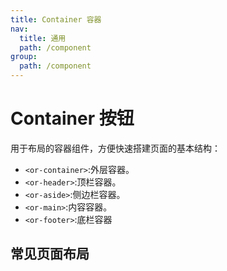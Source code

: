 ```yaml
---
title: Container 容器
nav:
  title: 通用
  path: /component
group:
  path: /component
---
```


# Container 按钮

用于布局的容器组件，方便快速搭建页面的基本结构：

- `<or-container>`:外层容器。
- `<or-header>`:顶栏容器。
- `<or-aside>`:侧边栏容器。
- `<or-main>`:内容容器。
- `<or-footer>`:底栏容器 

## 常见页面布局

<code src="./demo/index1.tsx" />


<API></API>
